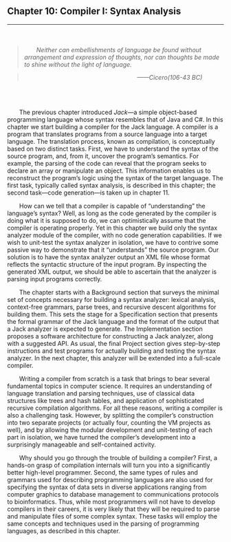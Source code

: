 ## Chapter 10: Compiler I: Syntax Analysis
---


<br />

> ###### &emsp;&emsp;<em>Neither can embellishments of language be found without arrangement and expression of thoughts, nor can thoughts be made to shine without the light of language.</em>

> ###### <div style="margin: -20px 50px 0 0; text-align: right"><em>——Cicero(106-43 BC)</em></div>

<br />

&emsp;&emsp;The previous chapter introduced <em>Jack</em>—a simple object-based programming language whose syntax resembles that of Java and C#. In this chapter we start building a compiler for the Jack language. A compiler is a program that translates programs from a source language into a target language. The translation process, known as compilation, is conceptually based on two distinct tasks. First, we have to understand the syntax of the source program, and, from it, uncover the program’s semantics. For example, the parsing of the code can reveal that the program seeks to declare an array or manipulate an object. This information enables us to reconstruct the program’s logic using the syntax of the target language. The first task, typically called syntax analysis, is described in this chapter; the second task—code generation—is taken up in chapter 11.

&emsp;&emsp;How can we tell that a compiler is capable of “understanding” the language’s syntax? Well, as long as the code generated by the compiler is doing what it is supposed to do, we can optimistically assume that the compiler is operating properly. Yet in this chapter we build only the syntax analyzer module of the compiler, with no code generation capabilities. If we wish to unit-test the syntax analyzer in isolation, we have to contrive some passive way to demonstrate that it “understands” the source program. Our solution is to have the syntax analyzer output an XML file whose format reflects the syntactic structure of the input program. By inspecting the generated XML output, we should be able to ascertain that the analyzer is parsing input programs correctly.

&emsp;&emsp;The chapter starts with a Background section that surveys the minimal set of concepts necessary for building a syntax analyzer: lexical analysis, context-free grammars, parse trees, and recursive descent algorithms for building them. This sets the stage for a Specification section that presents the formal grammar of the Jack language and the format of the output that a Jack analyzer is expected to generate. The Implementation section proposes a software architecture for constructing a Jack analyzer, along with a suggested API. As usual, the final Project section gives step-by-step instructions and test programs for actually building and testing the syntax analyzer. In the next chapter, this analyzer will be extended into a full-scale compiler.

&emsp;&emsp;Writing a compiler from scratch is a task that brings to bear several fundamental topics in computer science. It requires an understanding of language translation and parsing techniques, use of classical data structures like trees and hash tables, and application of sophisticated recursive compilation algorithms. For all these reasons, writing a compiler is also a challenging task. However, by splitting the compiler’s construction into two separate projects (or actually four, counting the VM projects as well), and by allowing the modular development and unit-testing of each part in isolation, we have turned the compiler’s development into a surprisingly manageable and self-contained activity.

&emsp;&emsp;Why should you go through the trouble of building a compiler? First, a hands-on grasp of compilation internals will turn you into a significantly better high-level programmer. Second, the same types of rules and grammars used for describing programming languages are also used for specifying the syntax of data sets in diverse applications ranging from computer graphics to database management to communications protocols to bioinformatics. Thus, while most programmers will not have to develop compilers in their careers, it is very likely that they will be required to parse and manipulate files of some complex syntax. These tasks will employ the same concepts and techniques used in the parsing of programming languages, as described in this chapter.

